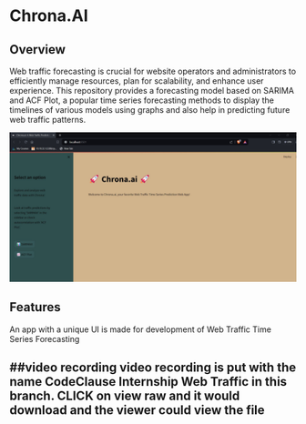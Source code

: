 # Chrona.AI 

## Overview

Web traffic forecasting is crucial for website operators and administrators to efficiently manage resources, plan for scalability, and enhance user experience. This repository provides a forecasting model based on SARIMA and ACF Plot, a popular time series forecasting methods to display the timelines of various models using graphs and also help in predicting  future web traffic patterns.

![App Screenshot](chrona.jpg)

## Features
An app with a unique UI is made for development of Web Traffic Time Series Forecasting

##video recording
video recording is put with the name CodeClause Internship Web Traffic in this branch. CLICK on view raw and it would download and the viewer could view the file
-


